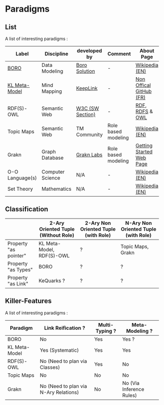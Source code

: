 Paradigms
==

List
-

A list of interesting paradigms : 
<table>
    <thead>
        <tr>
            <th>Label</th>
            <th>Discipline</th>
             <th>developed by</th>           
            <th>Comment</th>
            <th>About Page</th>
        </tr>
    </thead>
    <tbody>
        <tr>
            <td><a href="https://github.com/iPlumb3r/KnowledgeEngineeringParticles/blob/master/2_Paradigms/BORO.md">BORO</a></td>
            <td>Data Modeling</td>
            <td><a href="http://www.borosolutions.net/">Boro Solution</a></td>
            <td>-</td>
            <td><a href="https://en.wikipedia.org/wiki/BORO/">Wikipedia (EN)</a></td>
        </tr>
        <tr>
            <td><a href="https://github.com/iPlumb3r/KnowledgeEngineeringParticles/blob/master/2_Paradigms/KL_M-M.md">KL Meta-Model</a></td>
            <td>Mind Mapping</td>
            <td><a href="http://keeplink.com/">KeepLink</a></td>
            <td>-</td>
            <td><a href="https://github.com/iPlumb3r/KeepLink/blob/master/1_Semantic/ReadMe_FR.md">Non Offical GitHub (FR)</a></td>
        </tr>
        <tr>
            <td>RDF(S)-OWL</td>
            <td>Semantic Web</td>
            <td><a href="https://www.w3.org/standards/semanticweb/">W3C (SW Section)</a></td>
            <td>-</td>
            <td><a href="https://www.w3.org/RDF/">RDF</a>, <a href="https://www.w3.org/TR/rdf-schema/">RDFS</a> & <a href="https://www.w3.org/OWL/">OWL</a></td>
        </tr>
        <tr>
            <td>Topic Maps</td>
            <td>Semantic Web</td>
            <td>TM Community</td>
            <td>Role based modeling</td>
            <td><a href="https://en.wikipedia.org/wiki/Topic_map">Wikipedia (EN)</a></td>
        </tr>
        <tr>
            <td>Grakn</td>
            <td>Graph Database</td>
            <td><a href="https://grakn.ai/">Grakn Labs</a></td>
            <td>Role based modeling</td>
            <td><a href="https://blog.grakn.ai/get-started-with-grakn-ai-72bb210f915c">Getting Started Web Page</a></td>
        </tr>
        <tr>
            <td>O-O Language(s)</td>
            <td>Computer Science</td>
            <td>N/A</td>
            <td>-</td>
            <td><a href="https://en.wikipedia.org/wiki/Object-oriented_programming">Wikipedia (EN)</a></td>
        </tr>
        <tr>
            <td>Set Theory</td>
            <td>Mathematics</td>
            <td>N/A</td>
            <td>-</td>
            <td><a href="https://en.wikipedia.org/wiki/Set_theory">Wikipedia (EN)</a></td>
        </tr>
    </tbody>
</table>

Classification
-

<table>
    <thead>
        <tr>
            <th></th>
            <th>2-Ary Oriented Tuple (Without Role)</th>
            <th>2-Ary Non Oriented Tuple (with Role)</th>
           <th>N-Ary Non Oriented Tuple (with Role)</th>
        </tr>
    </thead>
    <tbody>
        <tr>
            <td>Property "as pointer"</td>
            <td>KL Meta-Model, RDF(S)-OWL</td>
            <td>?</td>
            <td>Topic Maps, Grakn</td>
        </tr>
        <tr>
            <td>Property "as Types"</td>
            <td>BORO</td>
            <td>?</td>
            <td>?</td>
        </tr>
        <td>Property "as Link"</td>
            <td>KeQuarks ?</td>
            <td>?</td>
            <td>?</td>
    </tbody>
</table>

Killer-Features
-

A list of interesting paradigms : 
<table>
    <thead>
        <tr>
            <th>Paradigm</th>
            <th>Link Reification ?</th>
            <th>Multi-Typing ?</th>           
            <th>Meta-Modeling ?</th>
        </tr>
    </thead>
    <tbody>
        <tr>
            <td>BORO</td>
            <td>No</td>
            <td>Yes</td>
            <td>Yes ?</td>
        </tr>
        <tr>
            <td>KL Meta-Model</td>
            <td>Yes (Systematic)</td>
            <td>Yes</td>
            <td>Yes</td>
        </tr>
        <tr>
            <td>RDF(S)-OWL</td>
            <td>No (Need to plan via Classes)</td>
            <td>Yes</td>
            <td>No</td>
        </tr>
        <tr>
            <td>Topic Maps</td>
            <td>No</td>
            <td>No</td>
            <td>No</td>
        </tr>
        <tr>
            <td>Grakn</td>
            <td>No (Need to plan via N-Ary Relations)</td>
            <td>No</td>
            <td>No (Via Inference Rules)</td>
        </tr>
     </tbody>
</table>
